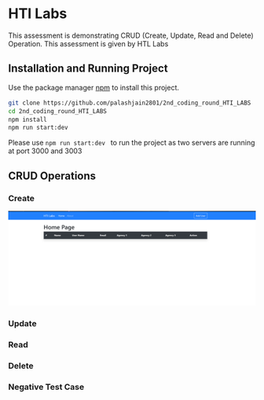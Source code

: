 # HTI Labs

This assessment is demonstrating CRUD (Create, Update, Read and Delete) Operation. This assessment is given by HTL Labs 

## Installation and Running Project

Use the package manager [npm](https://nodejs.org/en/) to install this project.

```bash
git clone https://github.com/palashjain2801/2nd_coding_round_HTI_LABS
cd 2nd_coding_round_HTI_LABS
npm install
npm run start:dev
```

Please use ```npm run start:dev ``` to run the project as two servers are running at port 3000 and 3003

## CRUD Operations
### Create 
![Create](https://github.com/palashjain2801/2nd_coding_round_HTI_LABS/blob/main/Screenshots/Home.PNG)
### Update

### Read

### Delete


### Negative Test Case 


